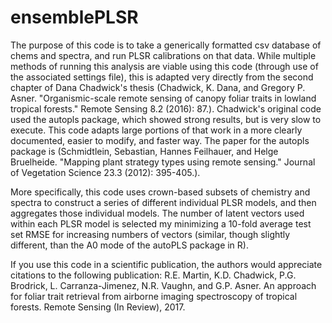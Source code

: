 # ensemblePLSR
The purpose of this code is to take a generically formatted csv database of chems and spectra, and run PLSR calibrations on that data. While multiple methods of running this analysis are viable using this code (through use of the associated settings file), this is adapted very directly from the second chapter of Dana Chadwick's thesis (Chadwick, K. Dana, and Gregory P. Asner. "Organismic-scale remote sensing of canopy foliar traits in lowland tropical forests." Remote Sensing 8.2 (2016): 87.). Chadwick's original code used the autopls package, which showed strong results, but is very slow to execute. This code adapts
large portions of that work in a more clearly documented, easier to modify, and faster way. The paper for the autopls package is (Schmidtlein, Sebastian, Hannes Feilhauer, and Helge Bruelheide. "Mapping plant strategy types using remote sensing." Journal of Vegetation Science 23.3 (2012): 395-405.).

More specifically, this code uses crown-based subsets of chemistry and spectra to construct a series of different individual PLSR models, and then aggregates those individual models.  The number of latent vectors used within each PLSR model is selected my minimizing a 10-fold average test set RMSE for increasing numbers of vectors (similar, though slightly different, than the A0 mode of the autoPLS package in R).

If you use this code in a scientific publication, the authors would appreciate citations to the following publication:
R.E. Martin, K.D. Chadwick, P.G. Brodrick, L. Carranza-Jimenez, N.R. Vaughn, and G.P. Asner. An approach for foliar trait retrieval from airborne imaging spectroscopy of tropical forests. Remote Sensing (In Review), 2017.
